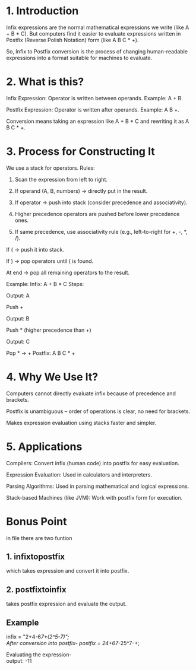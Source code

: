 # 1. Introduction

Infix expressions are the normal mathematical expressions we write (like A + B * C).
But computers find it easier to evaluate expressions written in Postfix (Reverse Polish Notation) form (like A B C * +).<br>

So, Infix to Postfix conversion is the process of changing human-readable expressions into a format suitable for machines to evaluate.<br>

# 2. What is this?

Infix Expression: Operator is written between operands. Example: A + B.

Postfix Expression: Operator is written after operands. Example: A B +.

Conversion means taking an expression like A + B * C and rewriting it as A B C * +.

# 3. Process for Constructing It

We use a stack for operators. Rules:

1. Scan the expression from left to right.

2. If operand (A, B, numbers) → directly put in the result.

3. If operator → push into stack (consider precedence and associativity).

4. Higher precedence operators are pushed before lower precedence ones.

5. If same precedence, use associativity rule (e.g., left-to-right for +, -, *, /).

If ( → push it into stack.

If ) → pop operators until ( is found.

At end → pop all remaining operators to the result.

Example:
Infix: A + B * C
Steps:

Output: A

Push +

Output: B

Push * (higher precedence than +)

Output: C

Pop * → +
Postfix: A B C * +

# 4. Why We Use It?

Computers cannot directly evaluate infix because of precedence and brackets.

Postfix is unambiguous – order of operations is clear, no need for brackets.

Makes expression evaluation using stacks faster and simpler.

# 5. Applications

Compilers: Convert infix (human code) into postfix for easy evaluation.

Expression Evaluation: Used in calculators and interpreters.

Parsing Algorithms: Used in parsing mathematical and logical expressions.

Stack-based Machines (like JVM): Work with postfix form for execution.

# Bonus Point
in file there are two funtion<br>
## 1. infixtopostfix<br>
which takes expression and convert it into postfix.<br>
## 2. postfixtoinfix<br>
takes postfix expression and evaluate the output.<br>
## Example
infix = "2+4-6*7+(2^5-7)";<br>
After conversion into postfix-
postfix = 24+67*-25^7-+;<br>

Evaluating the expression-<br>
output: -11
